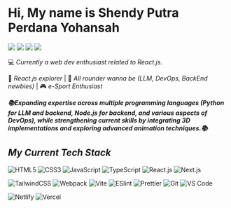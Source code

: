 # __Hi, My name is Shendy Putra Perdana Yohansah__

[![](https://img.shields.io/badge/-@shendyppy-%231DA1F2?style=flat-square&logo=instagram&logoColor=ffffff)](https://instagram.com/shendyppy)
[![](https://img.shields.io/badge/-@xiaoluoboding-%23181717?style=flat-square&logo=github)](https://github.com/shendyppy/)
[![](https://img.shields.io/badge/-@xiaoluoboding-%23000000?style=flat-square&logo=linkedin)](https://www.linkedin.com/in/shendyppy/)
[![](https://img.shields.io/website?color=0ab9e6&style=flat-square)](https://shendyppy.vercel.app)

:computer: _Currently a web dev enthusiast related to React.js._

🖖 _React.js explorer_ | 📖 _All rounder wanna be (LLM, DevOps, BackEnd newbies)_ | 🎮 _e-Sport Enthusiast_

_**📚Expanding expertise across multiple programming languages (Python for LLM and backend, Node.js for backend, and various aspects of DevOps), while strengthening current skills by integrating 3D implementations and exploring advanced animation techniques.📚**_


## _My Current Tech Stack_

![HTML5](https://img.shields.io/badge/-HTML5-%23E44D27?style=flat-square&logo=html5&logoColor=ffffff)
![CSS3](https://img.shields.io/badge/-CSS3-%231572B6?style=flat-square&logo=css3)
![JavaScript](https://img.shields.io/badge/-JavaScript-%23F7DF1C?style=flat-square&logo=javascript&logoColor=000000&labelColor=%23F7DF1C&color=%23FFCE5A)
![TypeScript](https://img.shields.io/badge/-TypeScript-007ACC?style=flat-square&logo=typescript&logoColor=white)
![React.js](https://img.shields.io/badge/-React.js-%23282C34?style=flat-square&logo=react)
![Next.js](https://img.shields.io/badge/-Next.js-%23000000?style=flat-square&logo=nextdotjs)

![TailwindCSS](https://img.shields.io/badge/-TailwindCSS-%231a202c?style=flat-square&logo=tailwind-css)
![Webpack](https://img.shields.io/badge/-Webpack-%232C3A42?style=flat-square&logo=webpack)
![Vite](https://img.shields.io/badge/-Vite-%23646CFF?style=flat-square&logo=vite&logoColor=ffffff)
![ESlint](https://img.shields.io/badge/-ESLint-%234B32C3?style=flat-square&logo=eslint)
![Prettier](https://img.shields.io/badge/-Prettier-%23F7B93E?style=flat-square&logo=prettier&logoColor=ffffff)
![Git](https://img.shields.io/badge/-Git-%23F05032?style=flat-square&logo=git&logoColor=%23ffffff)
![VS Code](https://img.shields.io/badge/-VSCode-%23007ACC?style=flat-square&logo=visual-studio-code)

![Netlify](https://img.shields.io/badge/-Netlify-%2300C7B7?style=flat-square&logo=netlify&logoColor=ffffff)
![Vercel](https://img.shields.io/badge/-Vercel-%23ffffff?style=flat-square&logo=vercel&logoColor=000000)
